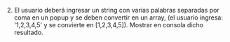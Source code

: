 2. El usuario deberá ingresar un string con varias palabras separadas por coma en un popup y se deben convertir en un array, (el usuario ingresa: '1,2,3,4,5' y se convierte en [1,2,3,4,5]). Mostrar en consola dicho resultado.
